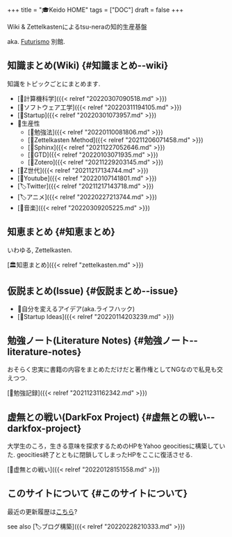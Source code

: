 +++
title = "🎓Keido HOME"
tags = ["DOC"]
draft = false
+++

Wiki &amp; Zettelkastenによるtsu-neraの知的生産基盤

aka. [Futurismo](https://futurismo.biz) 別館.


## 知識まとめ(Wiki) {#知識まとめ--wiki}

知識をトピックごとにまとめます.

-   [📂計算機科学]({{< relref "20220307090518.md" >}})
-   [📁ソフトウェア工学]({{< relref "20220311194105.md" >}})
-   [📂Startup]({{< relref "20220301073957.md" >}})
-   📂生産性
    -   [📝勉強法]({{< relref "20220110081806.md" >}})
    -   [📝Zettelkasten Method]({{< relref "20211206071458.md" >}})
    -   [📝Sphinx]({{< relref "20211227052646.md" >}})
    -   [📝GTD]({{< relref "20220103071935.md" >}})
    -   [📝Zotero]({{< relref "20211229203145.md" >}})
-   [📝Z世代]({{< relref "20211217134744.md" >}})
-   [📝Youtube]({{< relref "20220107141801.md" >}})
-   [🏷Twitter]({{< relref "20211217143718.md" >}})
-   [🏷アニメ]({{< relref "20220227213744.md" >}})
-   [📁音楽]({{< relref "20220309205225.md" >}})


## 知恵まとめ {#知恵まとめ}

いわゆる, Zettelkasten.

[🏛知恵まとめ]({{< relref "zettelkasten.md" >}})


## 仮説まとめ(Issue) {#仮説まとめ--issue}

-   🔬自分を変えるアイデア(aka.ライフハック)
-   [🔬Startup Ideas]({{< relref "20220114203239.md" >}})


## 勉強ノート(Literature Notes) {#勉強ノート--literature-notes}

おそらく忠実に書籍の内容をまとめただけだと著作権としてNGなので私見も交えつつ.

[📁勉強記録]({{< relref "20211231162342.md" >}})


## 虚無との戦い(DarkFox Project) {#虚無との戦い--darkfox-project}

大学生のころ，生きる意味を探求するためのHPをYahoo geocitiesに構築していた.
geocities終了とともに閉鎖してしまったHPをここに復活させる.

[📂虚無との戦い]({{< relref "20220128151558.md" >}})


## このサイトについて {#このサイトについて}

最近の更新履歴は[こちら](https://github.com/tsu-nera/keido/commits/main)?

see also [🏷ブログ構築]({{< relref "20220228210333.md" >}})
